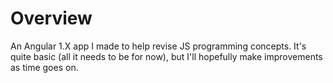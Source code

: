 # Overview
An Angular 1.X app I made to help revise JS programming concepts. It's quite basic (all it needs to be for now), but I'll hopefully make improvements as time goes on. 